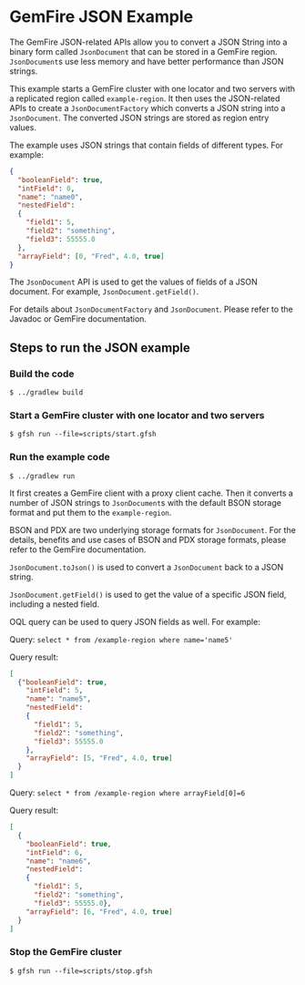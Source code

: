 # GemFire JSON Example

<!--
  ~ Copyright (c) VMware, Inc. 2023. All rights reserved.
  ~ SPDX-License-Identifier: Apache-2.0
  -->


The GemFire JSON-related APIs allow you to convert a JSON String into a binary form called `JsonDocument` that can be stored in a GemFire region.
`JsonDocument`s use less memory and have better performance than JSON strings.

This example starts a GemFire cluster with one locator and two servers with a replicated region called `example-region`.
It then uses the JSON-related APIs to create a `JsonDocumentFactory` which converts a JSON string into a `JsonDocument`.
The converted JSON strings are stored as region entry values.

The example uses JSON strings that contain fields of different types. For example:

```json
{
  "booleanField": true,
  "intField": 0,
  "name": "name0",
  "nestedField": 
  {
    "field1": 5,
    "field2": "something",
    "field3": 55555.0
  },
  "arrayField": [0, "Fred", 4.0, true]
}
```

The `JsonDocument` API is used to get the values of fields of a JSON document. For example, `JsonDocument.getField()`.

For details about `JsonDocumentFactory` and `JsonDocument`. Please refer to the Javadoc or GemFire documentation.

## Steps to run the JSON example

### Build the code

```
$ ../gradlew build
```

### Start a GemFire cluster with one locator and two servers

```
$ gfsh run --file=scripts/start.gfsh
```

### Run the example code

```
$ ../gradlew run
```

It first creates a GemFire client with a proxy client cache. 
Then it converts a number of JSON strings to `JsonDocument`s with the default BSON storage format and put them to the `example-region`.

BSON and PDX are two underlying storage formats for `JsonDocument`.
For the details, benefits and use cases of BSON and PDX storage formats, please refer to the GemFire documentation.

`JsonDocument.toJson()` is used to convert a `JsonDocument` back to a JSON string.

`JsonDocument.getField()` is used to get the value of a specific JSON field, including a nested field.

OQL query can be used to query JSON fields as well. For example:

Query: `select * from /example-region where name='name5'`

Query result:

```json
[
  {"booleanField": true,
    "intField": 5,
    "name": "name5",
    "nestedField": 
    {
      "field1": 5,
      "field2": "something",
      "field3": 55555.0
    },
    "arrayField": [5, "Fred", 4.0, true]
  }
]
```

Query: `select * from /example-region where arrayField[0]=6`

Query result:

```json
[
  {
    "booleanField": true,
    "intField": 6,
    "name": "name6",
    "nestedField":
    {
      "field1": 5,
      "field2": "something",
      "field3": 55555.0},
    "arrayField": [6, "Fred", 4.0, true]
  }
]
```

### Stop the GemFire cluster

```
$ gfsh run --file=scripts/stop.gfsh
```
